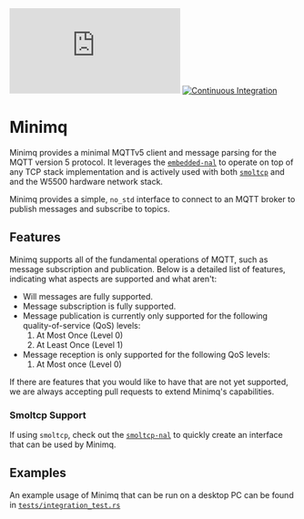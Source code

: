 [![QUARTIQ Matrix Chat](https://img.shields.io/matrix/quartiq:matrix.org)](https://matrix.to/#/#quartiq:matrix.org)
[![Continuous Integration](https://github.com/quartiq/minimq/actions/workflows/ci.yml/badge.svg)](https://github.com/quartiq/minimq/actions/workflows/ci.yml)

# Minimq

Minimq provides a minimal MQTTv5 client and message parsing for the MQTT version 5 protocol. It
leverages the [`embedded-nal`](https://github.com/rust-embedded-community/embedded-nal) to operate
on top of any TCP stack implementation and is actively used with both
[`smoltcp`](https://github.com/smoltcp-rs/smoltcp) and and the W5500 hardware network stack.

Minimq provides a simple, `no_std` interface to connect to an MQTT broker to publish messages and
subscribe to topics.

## Features

Minimq supports all of the fundamental operations of MQTT, such as message subscription and
publication. Below is a detailed list of features, indicating what aspects are supported and what
aren't:
* Will messages are fully supported.
* Message subscription is fully supported.
* Message publication is currently only supported for the following quality-of-service (QoS) levels:
    1. At Most Once (Level 0)
    2. At Least Once (Level 1)
* Message reception is only supported for the following QoS levels:
    1. At Most once (Level 0)

If there are features that you would like to have that are not yet supported, we are always
accepting pull requests to extend Minimq's capabilities.

### Smoltcp Support
If using `smoltcp`, check out the [`smoltcp-nal`](https://github.com/quartiq/smoltcp-nal) to quickly
create an interface that can be used by Minimq.

## Examples

An example usage of Minimq that can be run on a desktop PC can be found in
[`tests/integration_test.rs`](https://github.com/quartiq/minimq/blob/master/tests/integration_test.rs)
